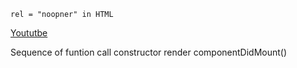 	rel = "noopner" in HTML

[Yoututbe](https://www.youtube.com/watch?v=wWzlN096DvA)



Sequence of funtion call
	constructor
	render
	componentDidMount()